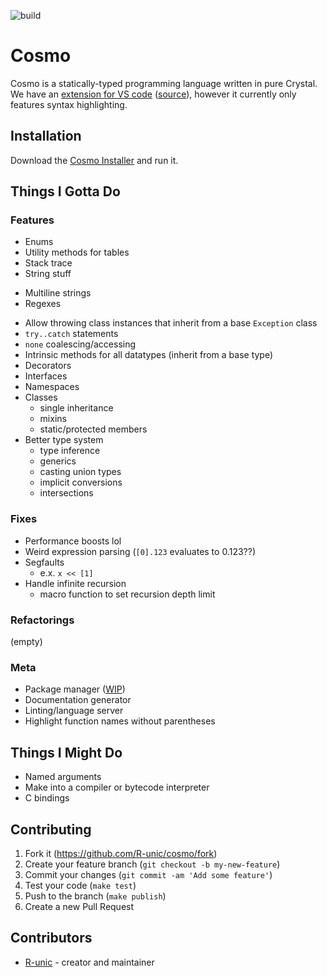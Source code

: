 ![build](https://github.com/cosmo-lang/cosmo/actions/workflows/crystal.yml/badge.svg)
# Cosmo

Cosmo is a statically-typed programming language written in pure Crystal.<br>
We have an [extension for VS code](https://marketplace.visualstudio.com/items?itemName=cosmo.vscode-cosmo) ([source](https://github.com/R-unic/vscode-cosmo)), however it currently only features syntax highlighting.

## Installation

Download the [Cosmo Installer](https://github.com/cosmo-lang/cosmo-installer) and run it.

## Things I Gotta Do

### Features
- Enums
- Utility methods for tables
- Stack trace
- String stuff
 * Multiline strings
 * Regexes
- Allow throwing class instances that inherit from a base `Exception` class
- `try..catch` statements
- `none` coalescing/accessing
- Intrinsic methods for all datatypes (inherit from a base type)
- Decorators
- Interfaces
- Namespaces
- Classes
  * single inheritance
  * mixins
  * static/protected members
- Better type system
  * type inference
  * generics
  * casting union types
  * implicit conversions
  * intersections

### Fixes
- Performance boosts lol
- Weird expression parsing (`[0].123` evaluates to 0.123??)
- Segfaults
  * e.x. `x << [1]`
- Handle infinite recursion
  * macro function to set recursion depth limit

### Refactorings
(empty)

### Meta
- Package manager ([WIP](https://github.com/cosmo-lang/stars))
- Documentation generator
- Linting/language server
- Highlight function names without parentheses

## Things I Might Do

- Named arguments
- Make into a compiler or bytecode interpreter
- C bindings

## Contributing

1. Fork it (<https://github.com/R-unic/cosmo/fork>)
2. Create your feature branch (`git checkout -b my-new-feature`)
3. Commit your changes (`git commit -am 'Add some feature'`)
4. Test your code (`make test`)
5. Push to the branch (`make publish`)
6. Create a new Pull Request

## Contributors

- [R-unic](https://github.com/R-unic) - creator and maintainer
